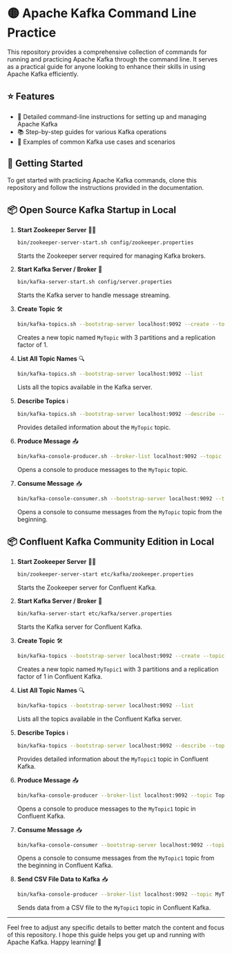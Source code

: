 # 🟡 Apache Kafka Command Line Practice

This repository provides a comprehensive collection of commands for running and practicing Apache Kafka through the command line. It serves as a practical guide for anyone looking to enhance their skills in using Apache Kafka efficiently.

## ⭐ Features

- 📜 Detailed command-line instructions for setting up and managing Apache Kafka
- 📚 Step-by-step guides for various Kafka operations
- 🔄 Examples of common Kafka use cases and scenarios

## 🚀 Getting Started

To get started with practicing Apache Kafka commands, clone this repository and follow the instructions provided in the documentation.

## 📦 Open Source Kafka Startup in Local

1. **Start Zookeeper Server**
    🏃‍♂️
    ```sh
    bin/zookeeper-server-start.sh config/zookeeper.properties
    ```
    Starts the Zookeeper server required for managing Kafka brokers.

2. **Start Kafka Server / Broker**
    🚀
    ```sh
    bin/kafka-server-start.sh config/server.properties
    ```
    Starts the Kafka server to handle message streaming.

3. **Create Topic**
    🛠️
    ```sh
    bin/kafka-topics.sh --bootstrap-server localhost:9092 --create --topic MyTopic --partitions 3 --replication-factor 1
    ```
    Creates a new topic named `MyTopic` with 3 partitions and a replication factor of 1.

4. **List All Topic Names**
    🔍
    ```sh
    bin/kafka-topics.sh --bootstrap-server localhost:9092 --list
    ```
    Lists all the topics available in the Kafka server.

5. **Describe Topics**
    ℹ️
    ```sh
    bin/kafka-topics.sh --bootstrap-server localhost:9092 --describe --topic MyTopic
    ```
    Provides detailed information about the `MyTopic` topic.

6. **Produce Message**
    📤
    ```sh
    bin/kafka-console-producer.sh --broker-list localhost:9092 --topic MyTopic
    ```
    Opens a console to produce messages to the `MyTopic` topic.

7. **Consume Message**
    📥
    ```sh
    bin/kafka-console-consumer.sh --bootstrap-server localhost:9092 --topic MyTopic --from-beginning
    ```
    Opens a console to consume messages from the `MyTopic` topic from the beginning.

## 📦 Confluent Kafka Community Edition in Local

1. **Start Zookeeper Server**
    🏃‍♂️
    ```sh
    bin/zookeeper-server-start etc/kafka/zookeeper.properties
    ```
    Starts the Zookeeper server for Confluent Kafka.

2. **Start Kafka Server / Broker**
    🚀
    ```sh
    bin/kafka-server-start etc/kafka/server.properties
    ```
    Starts the Kafka server for Confluent Kafka.

3. **Create Topic**
    🛠️
    ```sh
    bin/kafka-topics --bootstrap-server localhost:9092 --create --topic MyTopic1 --partitions 3 --replication-factor 1
    ```
    Creates a new topic named `MyTopic1` with 3 partitions and a replication factor of 1 in Confluent Kafka.

4. **List All Topic Names**
    🔍
    ```sh
    bin/kafka-topics --bootstrap-server localhost:9092 --list
    ```
    Lists all the topics available in the Confluent Kafka server.

5. **Describe Topics**
    ℹ️
    ```sh
    bin/kafka-topics --bootstrap-server localhost:9092 --describe --topic MyTopic1
    ```
    Provides detailed information about the `MyTopic1` topic in Confluent Kafka.

6. **Produce Message**
    📤
    ```sh
    bin/kafka-console-producer --broker-list localhost:9092 --topic Topic1
    ```
    Opens a console to produce messages to the `MyTopic1` topic in Confluent Kafka.

7. **Consume Message**
    📥
    ```sh
    bin/kafka-console-consumer --bootstrap-server localhost:9092 --topic MyTopic1 --from-beginning
    ```
    Opens a console to consume messages from the `MyTopic1` topic from the beginning in Confluent Kafka.

8. **Send CSV File Data to Kafka**
    📥
    ```sh
    bin/kafka-console-producer --broker-list localhost:9092 --topic MyTopic1 < bin/data.csv
    ```
    Sends data from a CSV file to the `MyTopic1` topic in Confluent Kafka.

---

Feel free to adjust any specific details to better match the content and focus of this repository. I hope this guide helps you get up and running with Apache Kafka. Happy learning! 🎉
